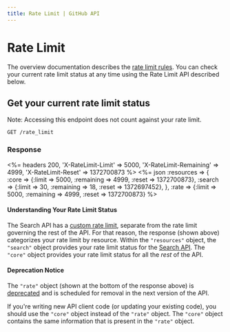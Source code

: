 ```yaml
---
title: Rate Limit | GitHub API
---
```


# Rate Limit

The overview documentation describes the [rate limit rules](/v3/#rate-limiting).
You can check your current rate limit status at any time using the Rate Limit
API described below.

## Get your current rate limit status

Note: Accessing this endpoint does not count against your rate limit.

    GET /rate_limit

### Response

<%=
  headers 200,
    'X-RateLimit-Limit'     => 5000,
    'X-RateLimit-Remaining' => 4999,
    'X-RateLimit-Reset'     => 1372700873
%>
<%=
  json :resources => {
      :core   => {:limit => 5000, :remaining => 4999, :reset => 1372700873},
      :search => {:limit => 30,   :remaining => 18,   :reset => 1372697452},
    },
    :rate => {:limit => 5000, :remaining => 4999, :reset => 1372700873}
%>
<br>

#### Understanding Your Rate Limit Status

The Search API has a [custom rate limit](/v3/search/#rate-limit), separate from
the rate limit governing the rest of the API. For that reason, the response
(shown above) categorizes your rate limit by resource. Within the `"resources"`
object, the `"search"` object provides your rate limit status for the
[Search API](/v3/search). The `"core"` object provides your rate limit status for
all the _rest_ of the API.

#### Deprecation Notice

The `"rate"` object (shown at the bottom of the response above) is
[deprecated](/v3/versions/#v3-deprecations) and is scheduled for removal in the next
version of the API.

If you're writing new API client code (or updating your existing code), you
should use the `"core"` object instead of the `"rate"` object. The `"core"` object
contains the same information that is present in the `"rate"` object.
